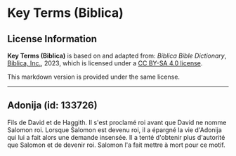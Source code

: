 # Key Terms (Biblica)

## License Information

**Key Terms (Biblica)** is based on and adapted from: _Biblica Bible Dictionary_, [Biblica, Inc.](https://www.biblica.com/), 2023, which is licensed under a [CC BY-SA 4.0 license](https://creativecommons.org/licenses/by-sa/4.0/legalcode.en).

This markdown version is provided under the same license.



--------------------------------

## Adonija (id: 133726)

Fils de David et de Haggith. Il s'est proclamé roi avant que David ne nomme Salomon roi. Lorsque Salomon est devenu roi, il a épargné la vie d'Adonija qui lui a fait alors une demande insensée. Il a tenté d'obtenir plus d'autorité que Salomon et de devenir roi. Salomon l'a fait mettre à mort pour ce motif.


